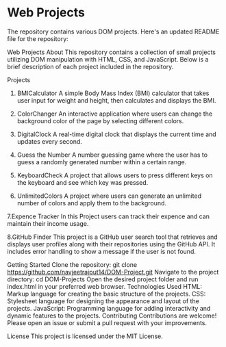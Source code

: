 #  Web Projects
The repository contains various DOM projects. Here's an updated README file for the repository:

 Web Projects
About
This repository contains a collection of small projects utilizing DOM manipulation with HTML, CSS, and JavaScript. Below is a brief description of each project included in the repository.

Projects

1. BMICalculator
A simple Body Mass Index (BMI) calculator that takes user input for weight and height, then calculates and displays the BMI.

2. ColorChanger
An interactive application where users can change the background color of the page by selecting different colors.

3. DigitalClock
A real-time digital clock that displays the current time and updates every second.

4. Guess the Number
A number guessing game where the user has to guess a randomly generated number within a certain range.

5. KeyboardCheck
A project that allows users to press different keys on the keyboard and see which key was pressed.

6. UnlimitedColors
A project where users can generate an unlimited number of colors and apply them to the background.

7.Expence Tracker
In this Project users can track their expence and can maintain their income usage.

8.GitHub Finder
This project is a GitHub user search tool that retrieves and displays user profiles along with their repositories using the GitHub API. It includes error handling to show a message if the user is not found.



Getting Started
Clone the repository:
git clone https://github.com/navjeetrajput14/DOM-Project.git
Navigate to the project directory:
cd DOM-Projects
Open the desired project folder and run index.html in your preferred web browser.
Technologies Used
HTML: Markup language for creating the basic structure of the projects.
CSS: Stylesheet language for designing the appearance and layout of the projects.
JavaScript: Programming language for adding interactivity and dynamic features to the projects.
Contributing
Contributions are welcome! Please open an issue or submit a pull request with your improvements.

License
This project is licensed under the MIT License.
